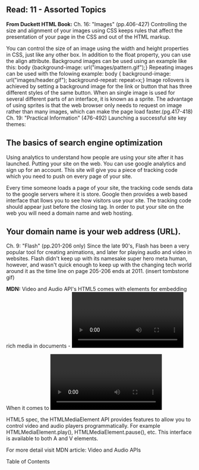  ## Read: 11 - Assorted Topics
**From Duckett HTML Book:** 
Ch. 16: "Images" (pp.406-427)
Controlling the size and alignment of your images using CSS keeps rules that affect the presentation of your page in the CSS and out of the HTML markup.

You can control the size of an image using the width and height properties in CSS, just like any other box.
In addition to the float property, you can use the align attribute.
Background images can be used using an example like this: body {background-image: url("images/pattern.gif");}
Repeating images can be used with the folowing example: body { background-image: url("images/header.gif"); background-repeat: repeat=x;}
Image rollovers is achieved by setting a background image for the link or button that has three different styles of the same button.
When an single image is used for several different parts of an interface, it is known as a sprite. The advantage of using sprites is that the web browser only needs to request on image rather than many images, which can make the page load faster.(pg.417-418)
Ch. 19: "Practical Information" (476-492)
Launching a successful site key themes:

 ## The basics of search engine optimization
Using analytics to understand how people are using your site after it has launched.
Putting your site on the web.
You can use google analytics and sign up for an account. This site will give you a piece of tracking code which you need to push on every page of your site.

Every time someone loads a page of your site, the tracking code sends data to the google servers where it is store. Google then provides a web based interface that llows you to see how visitors use your site.
The tracking code should appear just before the closing </head> tag.
In order to put your site on the web you will need a domain name and web hosting.

 ## Your domain name is your web address (URL).
Ch. 9: "Flash" (pp.201-206 only)
Since the late 90's, Flash has been a very popular tool for creating animations, and later for playing audio and video in websites. Flash didn't keep up with its namesake super hero meta human, however, and wasn't quick enough to keep up with the changing tech world around it as the time line on page 205-206 ends at 2011. (insert tombstone gif)

**MDN:** Video and Audio API's
HTML5 comes with elements for embedding rich media in documents - <video> and <audio> - which in turn come with their own APIs (Application programming interface) for controlling playback, seeking, etc. Interface - A device or program enabling a user to communicate with a computer.

When it comes to <video> <audio> you need to specify playback controls or they won't do anything. The attribute is controls which enables the default set of playback controls.

HTML5 spec, the HTMLMediaElement API provides features to allow you to control video and audio players programmatically. For example HTMLMediaElement.play(), HTMLMediaElement.pause(), etc. This interface is available to both A and V elements.

For more detail visit MDN article: Video and Audio APIs

Table of Contents